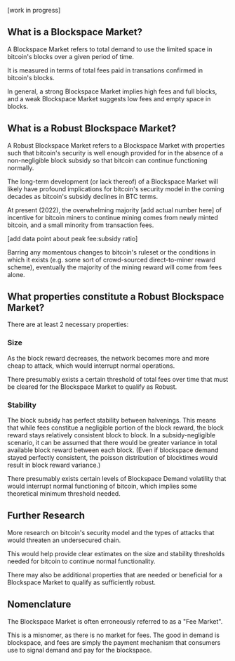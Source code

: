 [work in progress]

## What is a Blockspace Market?

A Blockspace Market refers to total demand to use the limited space in bitcoin's blocks over a given period of time.

It is measured in terms of total fees paid in transations confirmed in bitcoin's blocks.

In general, a strong Blockspace Market implies high fees and full blocks, and a weak Blockspace Market suggests low fees and empty space in blocks.


## What is a Robust Blockspace Market?

A Robust Blockspace Market refers to a Blockspace Market with properties such that bitcoin's security is well enough provided for in the absence of a non-negligible block subsidy so that bitcoin can continue functioning normally.

The long-term development (or lack thereof) of a Blockspace Market will likely have profound implications for bitcoin's security model in the coming decades as bitcoin's subsidy declines in BTC terms.

At present (2022), the overwhelming majority [add actual number here] of incentive for bitcoin miners to continue mining comes from newly minted bitcoin, and a small minority from transaction fees.

[add data point about peak fee:subsidy ratio]

Barring any momentous changes to bitcoin's ruleset or the conditions in which it exists (e.g. some sort of crowd-sourced direct-to-miner reward scheme), eventually the majority of the mining reward will come from fees alone.


## What properties constitute a Robust Blockspace Market?

There are at least 2 necessary properties:

### Size

As the block reward decreases, the network becomes more and more cheap to attack, which would interrupt normal operations.

There presumably exists a certain threshold of total fees over time that must be cleared for the Blockspace Market to qualify as Robust.

### Stability

The block subsidy has perfect stability between halvenings. This means that while fees constitue a negligible portion of the block reward, the block reward stays relatively consistent block to block. In a subsidy-negligible scenario, it can be assumed that there would be greater variance in total available block reward between each block. (Even if blockspace demand stayed perfectly consistent, the poisson distribution of blocktimes would result in block reward variance.)

There presumably exists certain levels of Blockspace Demand volatility that would interrupt normal functioning of bitcoin, which implies some theoretical minimum threshold needed.


## Further Research

More research on bitcoin's security model and the types of attacks that would threaten an undersecured chain.

This would help provide clear estimates on the size and stability thresholds needed for bitcoin to continue normal functionality.

There may also be additional properties that are needed or beneficial for a Blockspace Market to qualify as sufficiently robust.


## Nomenclature

The Blockspace Market is often erroneously referred to as a "Fee Market".

This is a misnomer, as there is no market for fees. The good in demand is blockspace, and fees are simply the payment mechanism that consumers use to signal demand and pay for the blockspace.
